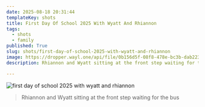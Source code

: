 ```yaml
---
date: 2025-08-18 20:31:44
templateKey: shots
title: First Day Of School 2025 With Wyatt And Rhiannon
tags:
  - shots
  - family
published: True
slug: shots/first-day-of-school-2025-with-wyatt-and-rhiannon
image: https://dropper.wayl.one/api/file/0b156d5f-08f8-478e-bc3b-dab223d8d05e.png
description: Rhiannon and Wyatt sitting at the front step waiting for the bus

---
```


![first day of school 2025 with wyatt and rhiannon](https://dropper.wayl.one/api/file/0b156d5f-08f8-478e-bc3b-dab223d8d05e.png)

> Rhiannon and Wyatt sitting at the front step waiting for the bus

